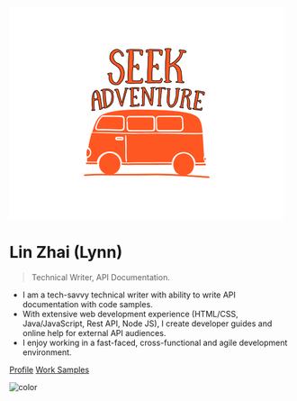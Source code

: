 <!-- _coverpage.md -->

![logo](media/icon.svg)


# Lin Zhai (Lynn)

> Technical Writer, API Documentation.

- I am a tech-savvy technical writer with ability to write API documentation with code samples.
- With extensive web development experience (HTML/CSS, Java/JavaScript, Rest API, Node JS), I create developer guides and online help for external API audiences.
- I enjoy working in a fast-faced, cross-functional and agile development environment. 


[Profile](#profile) 
[Work Samples](#project/project_a.md)

<!-- background color -->
![color](#fff)